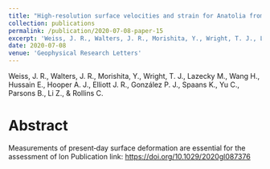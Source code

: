 ```yaml
---
title: "High‐resolution surface velocities and strain for Anatolia from Sentinel‐1 InSAR and GNSS data"
collection: publications
permalink: /publication/2020-07-08-paper-15
excerpt: 'Weiss, J. R., Walters, J. R., Morishita, Y., Wright, T. J., Lazecky M., Wang H., Hussain E., Hooper A. J., Elliott J. R., González P. J., Spaans K., Yu C., Parsons B., Li Z., &amp; Rollins C. '
date: 2020-07-08
venue: 'Geophysical Research Letters'
---
```

Weiss, J. R., Walters, J. R., Morishita, Y., Wright, T. J., Lazecky M., Wang H., Hussain E., Hooper A. J., Elliott J. R., González P. J., Spaans K., Yu C., Parsons B., Li Z., &amp; Rollins C. 

Abstract
=====
Measurements of present‐day surface deformation are essential for the assessment of lon
Publication link: https://doi.org/10.1029/2020gl087376